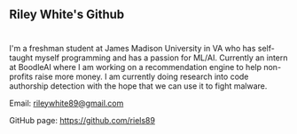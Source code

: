## Riley White's Github
#
I'm a freshman student at James Madison University in VA who has self-taught myself programming and has a passion for ML/AI. Currently an intern at BoodleAI where I am working on a recommendation engine to help non-profits raise more money. I am currently doing research into code authorship detection with the hope that we can use it to fight malware. 

Email: rileywhite89@gmail.com

GitHub page: https://github.com/riels89
